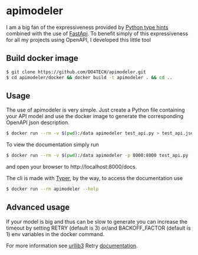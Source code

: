 # apimodeler
I am a big fan of the expressiveness provided by [Python type hints](https://docs.python.org/3.9/library/typing.html) combined with the use of [FastApi](https://github.com/tiangolo/fastapi). To benefit simply of this expressiveness for all my projects using OpenAPI, I developed this little tool

## Build docker image
```bash
$ git clone https://github.com/DO4TECH/apimodeler.git
$ cd apimodeler/docker && docker build -t apimodeler . && cd ..
```

## Usage
The use of apimodeler is very simple. Just create a Python file containing your API model and use the docker image to generate the corresponding OpenAPI json description.
```bash
$ docker run --rm -v $(pwd):/data apimodeler test_api.py > test_api.json
```
To view the documentation simply run
```bash
$ docker run --rm -v $(pwd):/data apimodeler -p 8000:8000 test_api.py
```
and open your browser to http://localhost:8000/docs.

The cli is made with [Typer](https://github.com/tiangolo/typer), by the way, to access the documentation use
```bash
$ docker run --rm apimodeler --help
```
## Advanced usage
If your model is big and thus can be slow to generate you can increase the timeout by setting RETRY (default is 3) or/and BACKOFF_FACTOR (default is 1) env variables in the docker command.

For more information see [urllib3](https://urllib3.readthedocs.io/en/stable/) Retry [documentation](https://urllib3.readthedocs.io/en/latest/reference/urllib3.util.html).

